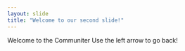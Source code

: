 ```yaml
---
layout: slide
title: "Welcome to our second slide!"
---
```

Welcome to the Communiter
Use the left arrow to go back!
